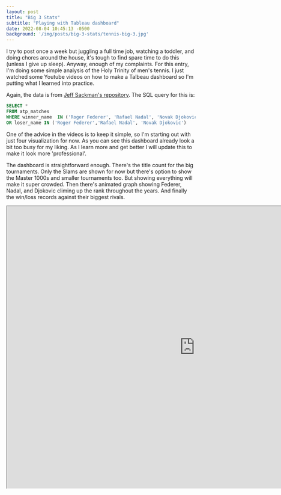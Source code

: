 ```yaml
---
layout: post
title: "Big 3 Stats"
subtitle: "Playing with Tableau dashboard"
date: 2022-08-04 10:45:13 -0500
background: '/img/posts/big-3-stats/tennis-big-3.jpg'
---
```


I try to post once a week but juggling a full time job, watching a toddler, and doing chores around the house, it's tough to find spare time to do this (unless I give up sleep). Anyway, enough of my complaints. For this entry, I'm doing some simple analysis of the Holy Trinity of men's tennis. I just watched some Youtube videos on how to make a Talbeau dashboard so I'm putting what I learned into practice. 

Again, the data is from [Jeff Sackman's repository](https://github.com/JeffSackmann/tennis_atp). The SQL query for this is:
```SQL
SELECT *
FROM atp_matches
WHERE winner_name  IN ('Roger Federer', 'Rafael Nadal', 'Novak Djokovic') 
OR loser_name IN ('Roger Federer','Rafael Nadal', 'Novak Djokovic')
```

One of the advice in the videos is to keep it simple, so I'm starting out with just four visualization for now. As you can see this dashboard already look a bit too busy for my liking. As I learn more and get better I will update this to make it look more 'professional'.

The dashboard is straightforward enough. There's the title count for the big tournaments. Only the Slams are shown for now but there's option to show the Master 1000s and smaller tournaments too. But showing everything will make it super crowded. Then there's animated graph showing Federer, Nadal, and Djokovic climing up the rank throughout the years. And finally the win/loss records against their biggest rivals. 

<iframe src="https://public.tableau.com/views/BIG_3_Tennis/Big3Stats?:display_count=n&:showVizHome=no&:embed=true" height="750" width="1000"></iframe>
